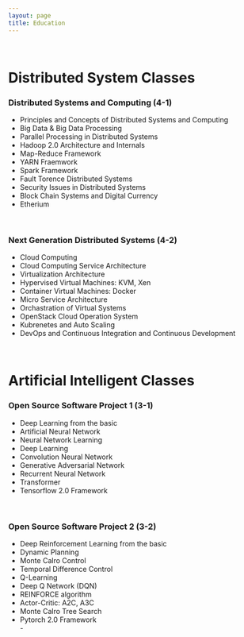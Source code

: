 ```yaml
---
layout: page
title: Education
---
```


<br/>

# Distributed System Classes

### Distributed Systems and Computing (4-1)
- Principles and Concepts of Distributed Systems and Computing
- Big Data & Big Data Processing
- Parallel Processing in Distributed Systems
- Hadoop 2.0 Architecture and Internals
- Map-Reduce Framework
- YARN Fraemwork
- Spark Framework
- Fault Torence Distributed Systems
- Security Issues in Distributed Systems
- Block Chain Systems and Digital Currency
- Etherium
<br/>

### Next Generation Distributed Systems (4-2)
- Cloud Computing
- Cloud Computing Service Architecture
- Virtualization Architecture
- Hypervised Virtual Machines: KVM, Xen
- Container Virtual Machines: Docker
- Micro Service Architecture 
- Orchastration of Virtual Systems
- OpenStack Cloud Operation System
- Kubrenetes and Auto Scaling
- DevOps and Continuous Integration and Continuous Development
<br/>

# Artificial Intelligent Classes

### Open Source Software Project 1 (3-1)
- Deep Learning from the basic
- Artificial Neural Network
- Neural Network Learning
- Deep Learning
- Convolution Neural Network
- Generative Adversarial Network
- Recurrent Neural Network
- Transformer
- Tensorflow 2.0 Framework
<br/>

### Open Source Software Project 2 (3-2)
- Deep Reinforcement Learning from the basic
- Dynamic Planning
- Monte Calro Control
- Temporal Difference Control
- Q-Learning
- Deep Q Network (DQN)
- REINFORCE algorithm
- Actor-Critic: A2C, A3C
- Monte Calro Tree Search
- Pytorch 2.0 Framework
<br/>- 
